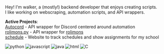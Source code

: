 Hey! I'm walker, a (mostly!) backend developer that enjoys creating scripts. I like working on webscraping, automation scripts, and API wrappers.

**Active Projects**:
<br>
[Autocord](https://github.com/wa1ker38552/autocord) - API wrapper for Discord centered around automation <br>
[rolimons.py](https://github.com/wa1k38552/rolimons.py) - API wrapper for [rolimons](https://rolimons.com) <br>
[schedule](https://github.com/wa1ker38552/Schedule-Tracker) - Website to track schedules and show assignments for my school


![python](https://img.shields.io/badge/-python-blue) ![javascript](https://img.shields.io/badge/-javascript-yellow) ![java](https://img.shields.io/badge/-java-red) ![html](https://img.shields.io/badge/-html-orange) ![C](https://img.shields.io/badge/-C-lightgrey)
